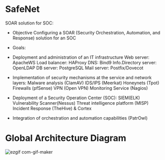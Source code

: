 # SafeNet
SOAR solution for SOC:
- Objective
Configuring a SOAR (Security Orchestration, Automation, and Response) solution for an SOC
- Goals:

- Deployment and administration of an IT infrastructure
Web server: ApacheWS
Load balancer: HAProxy
DNS: Bind9
Info.Directory server: OpenLDAP
DB server: PostgreSQL
Mail server: Postfix/Dovecot

- Implementation of security mechanisms at the service and network layers:
Malware analysis (ClamAV)
IDS/IPS (Meerkat)
Honeynets (Tpot)
Firewalls (pfSense)
VPN (Open VPN)
Monitoring Service (Nagios)

- Deployment of a Security Operation Center (SOC):
SIEM(ELK)
Vulnerability Scanner(Nessus)
Threat intelligence platform (MISP)
Incident Response (TheHive) & Cortex


- Integration of orchestration and automation capabilities (PatrOwl)

# Global Architecture Diagram
![ezgif com-gif-maker](https://user-images.githubusercontent.com/47664538/168893336-2e13d6ce-24fe-47d1-9218-014bfaae8cdf.gif)
